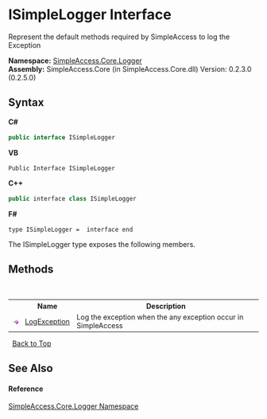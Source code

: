 # ISimpleLogger Interface
 

Represent the default methods required by SimpleAccess to log the Exception

**Namespace:**&nbsp;<a href="N_SimpleAccess_Core_Logger">SimpleAccess.Core.Logger</a><br />**Assembly:**&nbsp;SimpleAccess.Core (in SimpleAccess.Core.dll) Version: 0.2.3.0 (0.2.5.0)

## Syntax

**C#**<br />
``` C#
public interface ISimpleLogger
```

**VB**<br />
``` VB
Public Interface ISimpleLogger
```

**C++**<br />
``` C++
public interface class ISimpleLogger
```

**F#**<br />
``` F#
type ISimpleLogger =  interface end
```

The ISimpleLogger type exposes the following members.


## Methods
&nbsp;<table><tr><th></th><th>Name</th><th>Description</th></tr><tr><td>![Public method](media/pubmethod.gif "Public method")</td><td><a href="M_SimpleAccess_Core_Logger_ISimpleLogger_LogException">LogException</a></td><td>
Log the exception when the any exception occur in SimpleAccess</td></tr></table>&nbsp;
<a href="#isimplelogger-interface">Back to Top</a>

## See Also


#### Reference
<a href="N_SimpleAccess_Core_Logger">SimpleAccess.Core.Logger Namespace</a><br />